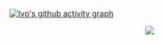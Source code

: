 


<div style="margin: 0;">
 
 [![Ivo's github activity graph](https://github-readme-activity-graph.vercel.app/graph?username=MarquisTheCoder&bg_color=000000&color=fff&line=ffffff&point=ffffff&area=true&hide_border=true)](https://github.com/ip681/)

<p align='center'>
<!-- <img src='https://github-profile-trophy.vercel.app/?username=tynab&theme=dracula&column=6'> -->
<img src='https://hacked-github-stat-trophies.vercel.app/?username=MarquisTheCoder&theme=dracula&column=11'>
</p>


<div>
